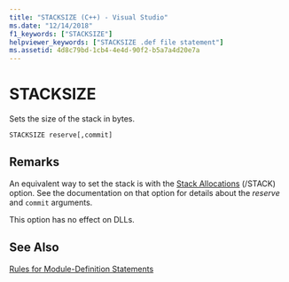 ```yaml
---
title: "STACKSIZE (C++) - Visual Studio"
ms.date: "12/14/2018"
f1_keywords: ["STACKSIZE"]
helpviewer_keywords: ["STACKSIZE .def file statement"]
ms.assetid: 4d8c79bd-1cb4-4e4d-90f2-b5a7a4d20e7a
---
```

# STACKSIZE

Sets the size of the stack in bytes.

```
STACKSIZE reserve[,commit]
```

## Remarks

An equivalent way to set the stack is with the [Stack Allocations](stack-stack-allocations.md) (/STACK) option. See the documentation on that option for details about the *reserve* and `commit` arguments.

This option has no effect on DLLs.

## See Also

[Rules for Module-Definition Statements](rules-for-module-definition-statements.md)